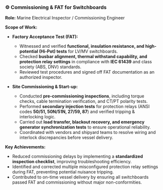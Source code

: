 ### ⚙️ Commissioning & FAT for Switchboards  
**Role:** Marine Electrical Inspector / Commissioning Engineer  

**Scope of Work:**  
- **Factory Acceptance Test (FAT):**  
  - Witnessed and verified **functional, insulation resistance, and high-potential (Hi-Pot) tests** for LV/MV switchboards.  
  - Checked **busbar alignment, thermal withstand capability, and protection relay settings** in compliance with **IEC 61439** and class society (ABS, DNV) standards.  
  - Reviewed test procedures and signed off FAT documentation as an authorized inspector.  

- **Site Commissioning & Start-up:**  
  - Conducted **pre-commissioning inspections**, including torque checks, cable termination verification, and CT/PT polarity tests.  
  - Performed **secondary injection tests** for protection relays (ANSI codes **50/51, 50N/51N, 27/59, 87**) and verified tripping & interlocking logic.  
  - Carried out **load transfer, blackout recovery, and emergency generator synchronization tests** to ensure operational reliability.  
  - Coordinated with vendors and shipyard teams to resolve wiring and interlock discrepancies before vessel delivery.  

**Key Achievements:**  
- Reduced commissioning delays by implementing a **standardized inspection checklist**, improving troubleshooting efficiency.  
- Identified and corrected multiple misconfigured protection relay settings during FAT, preventing potential nuisance tripping.  
- Contributed to on-time vessel delivery by ensuring all switchboards passed FAT and commissioning without major non-conformities.  

